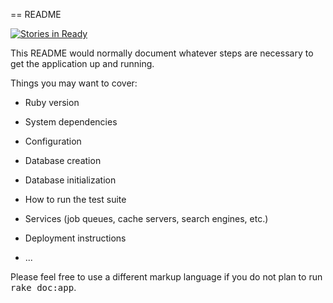 == README

[![Stories in Ready](https://badge.waffle.io/dglunz/dinner_dash.png?label=ready&title=Ready)](http://waffle.io/dglunz/dinner_dash)

This README would normally document whatever steps are necessary to get the
application up and running.

Things you may want to cover:

* Ruby version

* System dependencies

* Configuration

* Database creation

* Database initialization

* How to run the test suite

* Services (job queues, cache servers, search engines, etc.)

* Deployment instructions

* ...


Please feel free to use a different markup language if you do not plan to run
<tt>rake doc:app</tt>.
